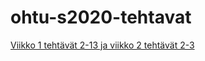 # ohtu-s2020-tehtavat

[Viikko 1 tehtävät 2-13 ja viikko 2 tehtävät 2-3](https://github.com/behindthegroove/ohtu-2020-viikko1)